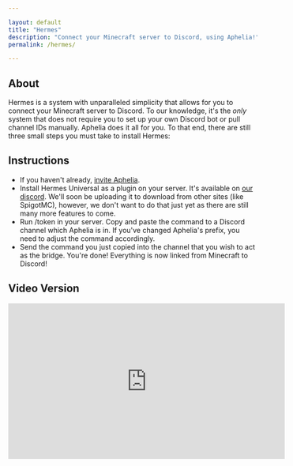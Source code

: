 ```yaml
---

layout: default
title: "Hermes"
description: "Connect your Minecraft server to Discord, using Aphelia!"
permalink: /hermes/

---
```


## About
Hermes is a system with unparalleled simplicity that allows for you to connect your Minecraft server to Discord. To our knowledge,
it's the *only* system that does not require you to set up your own Discord bot or pull channel IDs manually. Aphelia does it all for you. To that end, there are
still three small steps you must take to install Hermes:

## Instructions
* If you haven't already, [invite Aphelia](/invite/).
* Install Hermes Universal as a plugin on your server. It's available on [our discord](/discord/). We'll soon be uploading it to download from other sites (like SpigotMC), however, we don't want to do that just yet as there are still many more features to come.
* Run /token in your server. Copy and paste the command to a Discord channel which Aphelia is in. If you've changed Aphelia's prefix, you need to adjust the command accordingly.
* Send the command you just copied into the channel that you wish to act as the bridge. You're done! Everything is now linked from Minecraft to Discord!

## Video Version
<iframe width="560" height="315" src="https://www.youtube.com/embed/CqoxnyfzipI" frameborder="0" allow="accelerometer; autoplay; encrypted-media; gyroscope; picture-in-picture" allowfullscreen></iframe>
